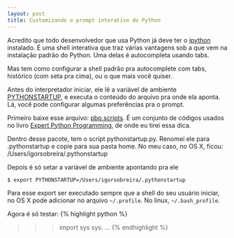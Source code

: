 ```yaml
---
layout: post
title: Customizando o prompt interativo do Python
---
```

Acredito que todo desenvolvedor que usa Python já deve ter o <a href="http://ipython.scipy.org/moin/">ipython</a> instalado. É uma shell interativa que traz várias vantagens sob a que vem na instalação padrão do Python. Uma delas é autocompleta usando tabs.

Mas tem como configurar a shell padrão pra autocomplete com tabs, histórico (com seta pra cima), ou o que mais você quiser. 

Antes do interpretador iniciar, ele lê a variável de ambiente <a href="http://docs.python.org/using/cmdline.html#envvar-PYTHONSTARTUP">PYTHONSTARTUP</a>, e executa o conteúdo do arquivo pra onde ela aponta. Lá, você pode configurar algumas preferências pra o prompt.

Primeiro baixe esse arquivo: <a href="http://pypi.python.org/pypi/pbp.scripts">pbp.scripts</a>. 
É um conjunto de códigos usados no livro <a href="http://www.amazon.com/Expert-Python-Programming-practices-distributing/dp/184719494X">Expert Python Programming</a>,
de onde eu tirei essa dica.

Dentro desse pacote, tem o script pythonstartup.py. Renomei ele para .pythonstartup e copie para sua pasta home. No meu caso, no OS X, ficou: /Users/igorsobreira/.pythonstartup

Depois é só setar a variável de ambiente apontando pra ele

    $ export PYTHONSTARTUP=/Users/igorsobreira/.pythonstartup

Para esse export ser executado sempre que a shell do seu usuário iniciar, no OS X pode adicionar no arquivo `~/.profile`. No linux, `~/.bash_profile`.

Agora é só testar:
{% highlight python %}
>>> import sys
>>> sys.<tab><tab>
...
{% endhighlight %}


